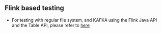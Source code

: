 ## Flink based testing
* For testing with regular file system, and KAFKA using the Flink Java API and the  Table API, please refer to <a href="./Flink-Experiment.md">here</a>